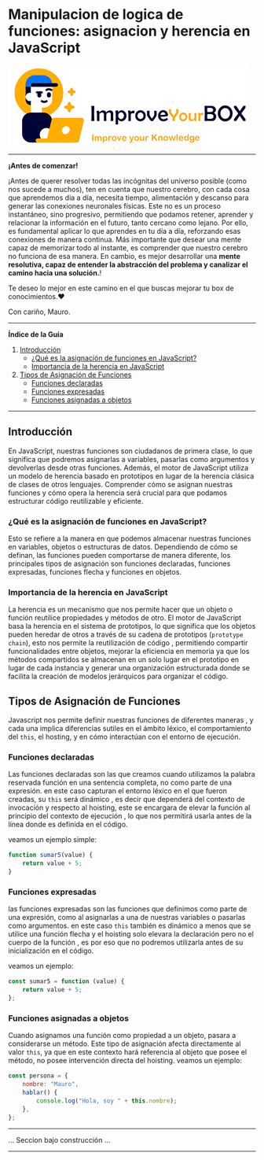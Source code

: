 # Manipulacion de logica de funciones: asignacion y herencia en JavaScript

<img src="/resources/logo.png">
<hr />
<b>¡Antes de comenzar!</b>

¡Antes de querer resolver todas las incógnitas del universo posible (como nos sucede a muchos), ten en cuenta que nuestro cerebro, con cada cosa que aprendemos día a día, necesita tiempo, alimentación y descanso para generar las conexiones neuronales físicas. Este no es un proceso instantáneo, sino progresivo, permitiendo que podamos retener, aprender y relacionar la información en el futuro, tanto cercano como lejano.
Por ello, es fundamental aplicar lo que aprendes en tu día a día, reforzando esas conexiones de manera continua. Más importante que desear una mente capaz de memorizar todo al instante, es comprender que nuestro cerebro no funciona de esa manera. En cambio, es mejor desarrollar una **mente resolutiva, capaz de entender la abstracción del problema y canalizar el camino hacia una solución.**!

Te deseo lo mejor en este camino en el que buscas mejorar tu box de conocimientos.❤️

Con cariño, Mauro.

<hr />

**Índice de la Guía**

1. [Introducción](#introducción)
    - [¿Qué es la asignación de funciones en JavaScript?](#qué-es-la-asignación-de-funciones-en-javascript)
    - [Importancia de la herencia en JavaScript](#importancia-de-la-herencia-en-javascript)
2. [Tipos de Asignación de Funciones](#tipos-de-asignación-de-funciones)
    - [Funciones declaradas](#funciones-declaradas)
    - [Funciones expresadas](#funciones-expresadas)
    - [Funciones asignadas a objetos](#funciones-asignadas-a-objetos)

---

## Introducción

En JavaScript, nuestras funciones son ciudadanos de primera clase, lo que significa que podremos asignarlas a variables, pasarlas como argumentos y devolverlas desde otras funciones. Además, el motor de JavaScript utiliza un modelo de herencia basado en prototipos en lugar de la herencia clásica de clases de otros lenguajes. Comprender cómo se asignan nuestras funciones y cómo opera la herencia será crucial para que podamos estructurar código reutilizable y eficiente.

### ¿Qué es la asignación de funciones en JavaScript?

Esto se refiere a la manera en que podemos almacenar nuestras funciones en variables, objetos o estructuras de datos. Dependiendo de cómo se definan, las funciones pueden comportarse de manera diferente, los principales tipos de asignación son funciones declaradas, funciones expresadas, funciones flecha y funciones en objetos.

### Importancia de la herencia en JavaScript

La herencia es un mecanismo que nos permite hacer que un objeto o función reutilice propiedades y métodos de otro. El motor de JavaScript basa la herencia en el sistema de prototipos, lo que significa que los objetos pueden heredar de otros a través de su cadena de prototipos (`prototype chain`), esto nos permite la reutilización de código , permitiendo compartir funcionalidades entre objetos, mejorar la eficiencia en memoria ya que los métodos compartidos se almacenan en un solo lugar en el prototipo en lugar de cada instancia y generar una organización estructurada donde se facilita la creación de modelos jerárquicos para organizar el código.

## Tipos de Asignación de Funciones

Javascript nos permite definir nuestras funciones de diferentes maneras , y cada una implica diferencias sutiles en el ámbito léxico, el comportamiento del `this`, el hosting, y en cómo interactúan con el entorno de ejecución.

### Funciones declaradas

Las funciones declaradas son las que creamos cuando utilizamos la palabra reservada función en una sentencia completa, no como parte de una expresión. en este caso capturan el entorno léxico en el que fueron creadas, su `this` será dinámico , es decir que dependerá del contexto de invocación y respecto al hoisting, este se encargara de elevar la función al principio del contexto de ejecución , lo que nos permitirá usarla antes de la línea donde es definida en el código.

veamos un ejemplo simple:

```javascript
function sumar5(value) {
    return value + 5;
}
```

### Funciones expresadas

las funciones expresadas son las funciones que definimos como parte de una expresión, como al asignarlas a una de nuestras variables o pasarlas como argumentos. en este caso `this` también es dinámico a menos que se utilice una función flecha y el hoisting solo elevara la declaración pero no el cuerpo de la función , es por eso que no podremos utilizarla antes de su inicialización en el código.

veamos un ejemplo:

```javascript
const sumar5 = function (value) {
    return value + 5;
};
```

### Funciones asignadas a objetos

Cuando asignamos una función como propiedad a un objeto, pasara a considerarse un método. Este tipo de asignación afecta directamente al valor `this`, ya que en este contexto hará referencia al objeto que posee el método, no posee intervención directa del hoisting.
veamos un ejemplo:

```javascript
const persona = {
    nombre: "Mauro",
    hablar() {
        console.log("Hola, soy " + this.nombre);
    },
};
```

<hr>
... Seccion bajo construcción ...
<hr>
